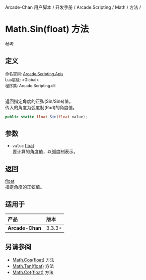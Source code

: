 Arcade-Chan 用户脚本 / 开发手册 / Arcade.Scripting / Math / 方法 /
# Math.Sin(float) 方法
参考

## 定义
<div style="font-size: 90%;">
命名空间: <a href="README.md">Arcade.Scripting.Apis</a><br />
Lua层级: &lt;Global&gt;<br />
程序集: Arcade.Scripting.dll
</div><br />

返回指定角度的正弦(Sin/Sine)值。  
传入的角度为弧度制(Rad)的角度值。

```csharp
public static float Sin(float value);
```

## 参数
- ``value`` [float](https://docs.microsoft.com/zh-cn/dotnet/api/system.single)  
  要计算的角度值，以弧度制表示。

## 返回
[float](https://docs.microsoft.com/zh-cn/dotnet/api/system.single)  
  指定角度的正弦值。

## 适用于
| 产品 | 版本 |
|:----|:----|
| **Arcade-Chan** | 3.3.3+ |

## 另请参阅
- [Math.Cos(float)](Math_Cos.md) 方法
- [Math.Tan(float)](Math_Tan.md) 方法
- [Math.Cot(float)](Math_Cot.md) 方法
